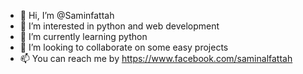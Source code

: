 - 👋 Hi, I’m @Saminfattah
- 👀 I’m interested in python and web development
- 🌱 I’m currently learning python
- 💞️ I’m looking to collaborate on some easy projects
- 📫 You can reach me by https://www.facebook.com/saminalfattah

<!---
Saminfattah/Saminfattah is a ✨ special ✨ repository because its `README.md` (this file) appears on your GitHub profile.
You can click the Preview link to take a look at your changes.
--->
